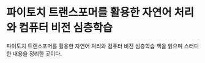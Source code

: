 # 파이토치 트랜스포머를 활용한 자연어 처리와 컴퓨터 비전 심층학습

파이토치 트랜스포머를 활용한 자연어 처리와 컴퓨터 비전 심층학습 책을 읽으며 스터디한 내용을 정리한 곳이다.

